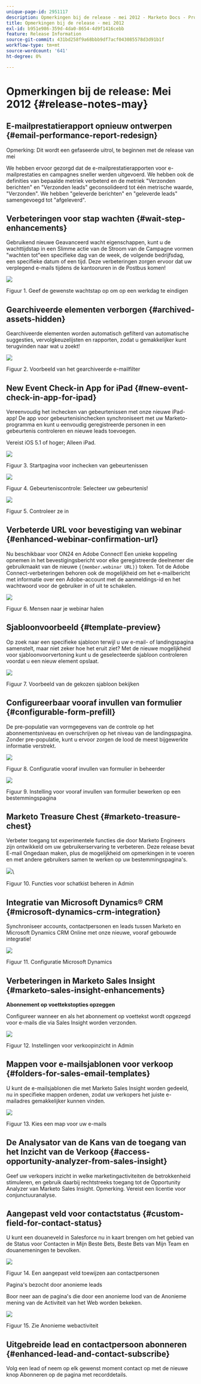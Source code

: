 ```yaml
---
unique-page-id: 2951117
description: Opmerkingen bij de release - mei 2012 - Marketo Docs - Productdocumentatie
title: Opmerkingen bij de release - mei 2012
exl-id: b951e986-359d-4da0-8654-4d9f1416cebb
feature: Release Information
source-git-commit: 431bd258f9a68bbb9df7acf043085578d3d91b1f
workflow-type: tm+mt
source-wordcount: '641'
ht-degree: 0%

---
```


# Opmerkingen bij de release: Mei 2012 {#release-notes-may}

## E-mailprestatierapport opnieuw ontwerpen {#email-performance-report-redesign}

Opmerking: Dit wordt een gefaseerde uitrol, te beginnen met de release van mei

We hebben ervoor gezorgd dat de e-mailprestatierapporten voor e-mailprestaties en campagnes sneller werden uitgevoerd. We hebben ook de definities van bepaalde metriek verbeterd en de metriek &quot;Verzonden berichten&quot; en &quot;Verzonden leads&quot; geconsolideerd tot één metrische waarde, &quot;Verzonden&quot;. We hebben &quot;geleverde berichten&quot; en &quot;geleverde leads&quot; samengevoegd tot &quot;afgeleverd&quot;.

## Verbeteringen voor stap wachten {#wait-step-enhancements}

Gebruikend nieuwe Geavanceerd wacht eigenschappen, kunt u de wachttijdstap in een Slimme actie van de Stroom van de Campagne vormen &quot;wachten tot&quot;een specifieke dag van de week, de volgende bedrijfsdag, een specifieke datum of een tijd. Deze verbeteringen zorgen ervoor dat uw verplegend e-mails tijdens de kantooruren in de Postbus komen!

![](assets/image2014-9-23-10-3a14-3a13.png)

Figuur 1. Geef de gewenste wachtstap op om op een werkdag te eindigen

## Gearchiveerde elementen verborgen {#archived-assets-hidden}

Gearchiveerde elementen worden automatisch gefilterd van automatische suggesties, vervolgkeuzelijsten en rapporten, zodat u gemakkelijker kunt terugvinden naar wat u zoekt!

![](assets/image2014-9-23-10-3a14-3a28.png)

Figuur 2. Voorbeeld van het gearchiveerde e-mailfilter

## New Event Check-in App for iPad {#new-event-check-in-app-for-ipad}

Vereenvoudig het inchecken van gebeurtenissen met onze nieuwe iPad-app! De app voor gebeurtenisinchecken synchroniseert met uw Marketo-programma en kunt u eenvoudig geregistreerde personen in een gebeurtenis controleren en nieuwe leads toevoegen.

Vereist iOS 5.1 of hoger; Alleen iPad.

![](assets/image2014-9-23-10-3a14-3a46.png)

Figuur 3. Startpagina voor inchecken van gebeurtenissen

![](assets/image2014-9-23-10-3a15-3a6.png)

Figuur 4. Gebeurteniscontrole: Selecteer uw gebeurtenis!

![](assets/image2014-9-23-10-3a15-3a27.png)

Figuur 5. Controleer ze in

## Verbeterde URL voor bevestiging van webinar {#enhanced-webinar-confirmation-url}

Nu beschikbaar voor ON24 en Adobe Connect! Een unieke koppeling opnemen in het bevestigingsbericht voor elke geregistreerde deelnemer die gebruikmaakt van de nieuwe `{{member.webinar URL}}` token. Tot de Adobe Connect-verbeteringen behoren ook de mogelijkheid om het e-mailbericht met informatie over een Adobe-account met de aanmeldings-id en het wachtwoord voor de gebruiker in of uit te schakelen.

![](assets/image2014-9-23-10-3a15-3a44.png)

Figuur 6. Mensen naar je webinar halen

## Sjabloonvoorbeeld {#template-preview}

Op zoek naar een specifieke sjabloon terwijl u uw e-mail- of landingspagina samenstelt, maar niet zeker hoe het eruit ziet? Met de nieuwe mogelijkheid voor sjabloonvoorvertoning kunt u de geselecteerde sjabloon controleren voordat u een nieuw element opslaat.

![](assets/image2014-9-23-10-3a16-3a4.png)

Figuur 7. Voorbeeld van de gekozen sjabloon bekijken

## Configureerbaar vooraf invullen van formulier {#configurable-form-prefill}

De pre-populatie van vormgegevens van de controle op het abonnementsniveau en overschrijven op het niveau van de landingspagina. Zonder pre-populatie, kunt u ervoor zorgen de lood de meest bijgewerkte informatie verstrekt.

![](assets/image2014-9-23-10-3a16-3a22.png)

Figuur 8. Configuratie vooraf invullen van formulier in beheerder

![](assets/image2014-9-23-10-3a16-3a34.png)

Figuur 9. Instelling voor vooraf invullen van formulier bewerken op een bestemmingspagina

## Marketo Treasure Chest {#marketo-treasure-chest}

Verbeter toegang tot experimentele functies die door Marketo Engineers zijn ontwikkeld om uw gebruikerservaring te verbeteren. Deze release bevat E-mail Ongedaan maken, plus de mogelijkheid om opmerkingen in te voeren en met andere gebruikers samen te werken op uw bestemmingspagina&#39;s.

![](assets/image2014-9-23-10-3a16-3a51.png)\

Figuur 10. Functies voor schatkist beheren in Admin

## Integratie van Microsoft Dynamics® CRM {#microsoft-dynamics-crm-integration}

Synchroniseer accounts, contactpersonen en leads tussen Marketo en Microsoft Dynamics CRM Online met onze nieuwe, vooraf gebouwde integratie!

![](assets/image2014-9-23-10-3a17-3a6.png)

Figuur 11. Configuratie Microsoft Dynamics

## Verbeteringen in Marketo Sales Insight {#marketo-sales-insight-enhancements}

**Abonnement op voettekstopties opzeggen**

Configureer wanneer en als het abonnement op voettekst wordt opgezegd voor e-mails die via Sales Insight worden verzonden.

![](assets/image2014-9-23-10-3a17-3a20.png)

Figuur 12. Instellingen voor verkoopinzicht in Admin

## Mappen voor e-mailsjablonen voor verkoop {#folders-for-sales-email-templates}

U kunt de e-mailsjablonen die met Marketo Sales Insight worden gedeeld, nu in specifieke mappen ordenen, zodat uw verkopers het juiste e-mailadres gemakkelijker kunnen vinden.

![](assets/image2014-9-23-10-3a17-3a35.png)

Figuur 13. Kies een map voor uw e-mails

## De Analysator van de Kans van de toegang van het Inzicht van de Verkoop {#access-opportunity-analyzer-from-sales-insight}

Geef uw verkopers inzicht in welke marketingactiviteiten de betrokkenheid stimuleren, en gebruik daarbij rechtstreeks toegang tot de Opportunity Analyzer van Marketo Sales Insight. Opmerking. Vereist een licentie voor conjunctuuranalyse.

## Aangepast veld voor contactstatus {#custom-field-for-contact-status}

U kunt een douaneveld in Salesforce nu in kaart brengen om het gebied van de Status voor Contacten in Mijn Beste Bets, Beste Bets van Mijn Team en douanemeningen te bevolken.

![](assets/image2014-9-23-10-3a17-3a47.png)

Figuur 14. Een aangepast veld toewijzen aan contactpersonen

Pagina&#39;s bezocht door anonieme leads

Boor neer aan de pagina&#39;s die door een anonieme lood van de Anonieme mening van de Activiteit van het Web worden bekeken.

![](assets/image2014-9-23-10-3a17-3a59.png)

Figuur 15. Zie Anonieme webactiviteit

## Uitgebreide lead en contactpersoon abonneren {#enhanced-lead-and-contact-subscribe}

Volg een lead of neem op elk gewenst moment contact op met de nieuwe knop Abonneren op de pagina met recorddetails.
